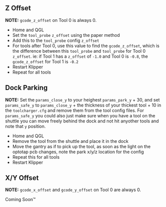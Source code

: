 ## Z Offset

**NOTE:** `gcode_z_offset` on Tool 0 is always 0.

- Home and QGL
- Set the `tool_probe` `z_offset` using the paper method
- Add this to the `tool_probe` config `z_offset`
- For tools after Tool 0, use this value to find the `gcode_z_offset`, which is the difference between this `tool_probe` and `tool_probe` for Tool 0 `z_offset`. ie: if Tool 1 has a `z_offset` of `-1.0` and Tool 0 is `-0.8`, the `gcode_z_offset` for Tool 1 is `-0.2`
- Restart Klipper
- Repeat for all tools


## Dock Parking

**NOTE:** Set the `params_close_y` to your heighest `params_park_y` + 30, and set `params_safe_y` to `params_close_y` + the thickness of your thickest tool + 10 in the `toolcharger.cfg` and remove them from the tool config files.  For `params_safe_y` you could also just make sure when you have a tool on the shuttle you can move freely behind the dock and not hit anyother tools and note that `y` position.

- Home and QGL
- Remove the tool from the shuttle and place it in the dock
- Move the gantry as if to pick up the tool, as soon as the light on the optotap pcb changes, note the park x/y/z location for the config
- Repeat this for all tools
- Restart Klipper


## X/Y Offset

**NOTE:** `gcode_x_offset` and `gcode_y_offset` on Tool 0 are always 0.

Coming Soon™
